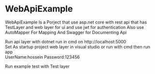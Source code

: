 # WebApiExample
WebApiExample Is a Porject that use asp.net core with rest api that has TestLayer and web layer for ui and use jwt for authentication                                               Also use AutoMapper For Mapping And Swagger for Documenting Api 

Run api layer with dotnet run in cmd on http://localhost:5000                                                                                                                       
Set As startup project web layer in visual studio or run with cmd then run app                                                                                                     
UserName:hossein Password:123456

Run example test with Test layer
